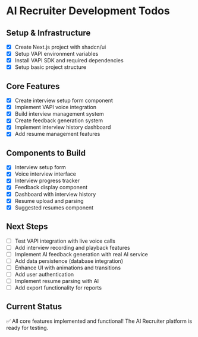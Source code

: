 # AI Recruiter Development Todos

## Setup & Infrastructure
- [x] Create Next.js project with shadcn/ui
- [x] Setup VAPI environment variables
- [x] Install VAPI SDK and required dependencies
- [x] Setup basic project structure

## Core Features
- [x] Create interview setup form component
- [x] Implement VAPI voice integration
- [x] Build interview management system
- [x] Create feedback generation system
- [x] Implement interview history dashboard
- [x] Add resume management features

## Components to Build
- [x] Interview setup form
- [x] Voice interview interface
- [x] Interview progress tracker
- [x] Feedback display component
- [x] Dashboard with interview history
- [x] Resume upload and parsing
- [x] Suggested resumes component

## Next Steps
- [ ] Test VAPI integration with live voice calls
- [ ] Add interview recording and playback features
- [ ] Implement AI feedback generation with real AI service
- [ ] Add data persistence (database integration)
- [ ] Enhance UI with animations and transitions
- [ ] Add user authentication
- [ ] Implement resume parsing with AI
- [ ] Add export functionality for reports

## Current Status
✅ All core features implemented and functional! The AI Recruiter platform is ready for testing.
